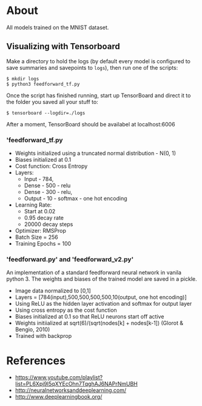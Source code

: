 # About

All models trained on the MNIST dataset.


## Visualizing with Tensorboard

Make a directory to hold the logs (by default every model is configured to save summaries and savepoints to `logs`), then run one of the scripts:

    $ mkdir logs
    $ python3 feedforward_tf.py

Once the script has finished running, start up TensorBoard and direct it to the folder you saved all your stuff to:

    $ tensorboard --logdir=./logs

After a moment, TensorBoard should be availabel at localhost:6006



### 'feedforward_tf.py

- Weights initialized using a truncated normal distribution - N(0, 1)
- Biases initialized at 0.1
- Cost function: Cross Entropy
- Layers:
	- Input - 784,
	- Dense - 500 - relu
	- Dense - 300 - relu,
	- Output - 10 - softmax - one hot encoding
- Learning Rate: 
	- Start at 0.02
	- 0.95 decay rate
	- 20000 decay steps
- Optimizer: RMSProp
- Batch Size = 256
- Training Epochs = 100

### 'feedforward.py' and 'feedforward_v2.py'
An implementation of a standard feedforward neural network in vanila python 3. The weights and biases of the trained model are saved in a pickle. 

- Image data normalized to [0,1]
- Layers = [784(input),500,500,500,500,10(output, one hot encoding)]
- Using ReLU as the hidden layer activation and softmax for output layer
- Using cross entropy as the cost function
- Biases initialized at 0.1 so that ReLU neurons start off active
- Weights initiialized at sqrt(6)/(sqrt(nodes[k] + nodes[k-1]) (Glorot & Bengio, 2010)
- Trained with backprop 

# References
* https://www.youtube.com/playlist?list=PL6Xpj9I5qXYEcOhn7TqghAJ6NAPrNmUBH
* http://neuralnetworksanddeeplearning.com/
* http://www.deeplearningbook.org/
